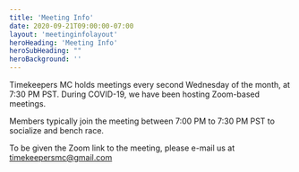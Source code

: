 ```yaml
---
title: 'Meeting Info'
date: 2020-09-21T09:00:00-07:00
layout: 'meetinginfolayout'
heroHeading: 'Meeting Info'
heroSubHeading: ""
heroBackground: ''
---
```


Timekeepers MC holds meetings every second Wednesday of the month, at 7:30 PM PST. During COVID-19, we have been hosting Zoom-based meetings.

Members typically join the meeting between 7:00 PM to 7:30 PM PST to socialize and bench race.

To be given the Zoom link to the meeting, please e-mail us at timekeepersmc@gmail.com
